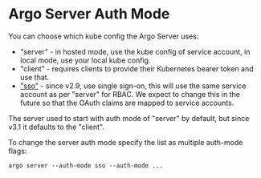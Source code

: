# Argo Server Auth Mode

You can choose which kube config the Argo Server uses:

* "server" - in hosted mode, use the kube config of service account, in local mode, use your local kube config.
* "client" - requires clients to provide their Kubernetes bearer token and use that.
* ["sso"](./argo-server-sso.md) - since v2.9, use single sign-on, this will use the same service account as per "server" for RBAC. We expect to change this in the future so that the OAuth claims are mapped to service accounts.

The server used to start with auth mode of "server" by default, but since v3.1 it defaults to the "client".

To change the server auth mode specify the list as multiple auth-mode flags:
```
argo server --auth-mode sso --auth-mode ...
```
